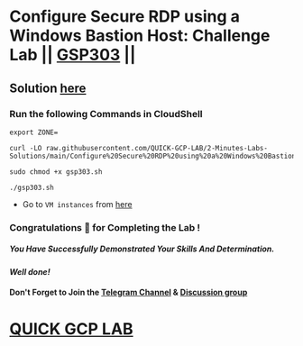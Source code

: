 # Configure Secure RDP using a Windows Bastion Host: Challenge Lab || [GSP303](https://www.cloudskillsboost.google/focuses/1737?parent=catalog) ||

## Solution [here](https://youtu.be/eUyfJkNPVl8)

### Run the following Commands in CloudShell

```
export ZONE=
```
```
curl -LO raw.githubusercontent.com/QUICK-GCP-LAB/2-Minutes-Labs-Solutions/main/Configure%20Secure%20RDP%20using%20a%20Windows%20Bastion%20Host%20Challenge%20Lab/gsp303.sh

sudo chmod +x gsp303.sh

./gsp303.sh
```

* Go to `VM instances` from [here](https://console.cloud.google.com/compute/instances?)

### Congratulations 🎉 for Completing the Lab !

##### *You Have Successfully Demonstrated Your Skills And Determination.*

#### *Well done!*

#### Don't Forget to Join the [Telegram Channel](https://t.me/quickgcplab) & [Discussion group](https://t.me/quickgcplabchats)

# [QUICK GCP LAB](https://www.youtube.com/@quickgcplab)

